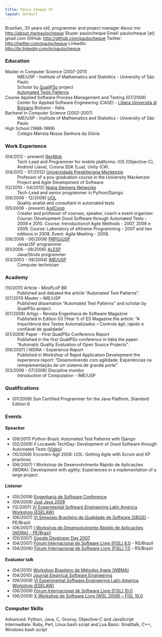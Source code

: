 ```yaml
---
title: Paulo Cheque CV
layout: default
---
```


Brazilian, 30 years old, programmer and project manager
About me: http://about.me/paulocheque
Skype: paulocheque
Email: paulocheque [at] gmail.com
GitHub: http://github.com/paulocheque
Twitter: http://twitter.com/paulocheque
LinkedIn: http://br.linkedin.com/in/paulocheque

<h3>
<a name="education" class="anchor" href="#education"><span class="octicon octicon-link"></span></a>Education</h3>

<dl>
  <dt>Master in Computer Science (2007-2011)</dt>
    <dd>
      IME/USP - Institute of Mathematics and Statistics - University of São Paulo<br/>
      Scholar by <a href="http://www.qualipso.org">QualiPSo</a> project<br/>
      <a href="http://www.teses.usp.br/teses/disponiveis/45/45134/tde-02042012-120707/pt-br.php">Automated Tests Patterns</a>
    </dd>

  <dt>Course Applied Software Process Management and Testing (07/2009)</dt>
    <dd>
      Center for Applied Software Engineering (CASE) - <a href="http://www.case.unibz.it">Libera Università di Bolzano</a>
      Bolzano - Itália
    </dd>

  <dt>Bacharel in Computer Science (2002-2007)</dt>
    <dd>
      IME/USP - Institute of Mathematics and Statistics - University of São Paulo
    </dd>

  <dt>High School (1988-1999)</dt>
    <dd>
      Colégio Marista Nossa Senhora da Glória
    </dd>
</dl>


<h3>
<a name="work-experience" class="anchor" href="#work-experience"><span class="octicon octicon-link"></span></a>Work Experience</h3>

<dl>
  <dt>(04/2012 - present) <a href="http://sdk.revmob.com">RevMob</a></dt>
    <dd>
      Tech-Lead and Programmer for mobile platforms: iOS (Objective-C), Android (Java), Corona SDK (Lua), Unity (C#).
    </dd>

  <dt>(04/2012 - 07/2012) <a href="http://www.mackenzie.br">Universidade Presbiteriana Mackenzie</a></dt>
    <dd>
      Professor of a pos-graduation course in the University Mackenzie: Project and Agile Development of Software
    </dd>

  <dt>(12/2010 - 04/2012) <a href="http://www.nokiasiemensnetworks.com">Nokia Siemens Networks</a></dt>
    <dd>
      Tech-Lead and senior programmer in Python/Django.
    </dd>

  <dt>(06/2008 - 12/2008) <a href="http://www.uol.com.br">UOL</a></dt>
    <dd>
      Quality analist and consultant in automated tests
    </dd>

  <dt>(05/2006 - present) <a href="http://ccsl.ime.usp.br/agilcoop">AgilCoop</a></dt>
    <dd>
      Creator and professor of courses, speaker, coach e event organizer.
      Course: Development Good Software through Automated Tests - 2009 e 2010.
      Course: Introductionof Agile Methods - 2007, 2008 e 2009.
      Course: Laboratory of eXtreme Programming - 2007 and two editions in 2008.
      Event: Agile Meeting - 2008.
    </dd>

  <dt>(08/2006 - 06/2008) <a href="https://sistemas.usp.br/janus">PRPG/USP</a></dt>
    <dd>
      Java/JSF programmer
    </dd>

  <dt>(01/2006 - 08/2006) <a href="http://www.al.sp.gov.br">ALESP</a></dt>
    <dd>
      Java/Struts programmer
    </dd>

  <dt>(03/2003 - 09/2004) <a href="http://www.ime.usp.br">IME/USP</a></dt>
    <dd>
      Computer technician
    </dd>
</dl>


<h3>
<a name="academy" class="anchor" href="#academy"><span class="octicon octicon-link"></span></a>Academy</h3>

<dl>
  <dt>(10/2011) Article - MiniPLoP BR</dt>
    <dd>
      Published and debated the article “Automated Test Patterns”.
    </dd>

  <dt>(07/2011) Master – IME/USP</dt>
    <dd>
      Published dissertation “Automated Test Patterns” and scholar by QualiPSo project.
    </dd>

  <dt>(07/2008) Artigo - Revista Engenharia de Software Magazine</dt>
    <dd>
      Published in Edition 03 (Year 1) of ES Magazine the article: “A Importância dos Testes Automatizados – Controle ágil, rápido e confiável de qualidade”.
    </dd>

  <dt>(01/2008) Paper - First QualiPSo Conference Report</dt>
    <dd>
      Published in the first QualiPSo conference in Itália the paper: “Automatic Quality Evaluation of Open Source Projects”.
    </dd>

  <dt>(06/2007) I WDRA – Experience Report</dt>
    <dd>
      Published in Workshop of Rapid Application Development the experience report: “Desenvolvendo com agilidade: Experiências na reimplementação de um sistema de grande porte”.
    </dd>

  <dt>(03/2006 - 07/2006) Discipline monitor</dt>
    <dd>
      Introduction of Computation - IME/USP
    </dd>
</dl>


<h3>
<a name="qualifications" class="anchor" href="#qualifications"><span class="octicon octicon-link"></span></a>Qualifications</h3>

<ul>
  <li>(01/2009) Sun Certified Programmer for the Java Platform, Standard Edition 6</li>
</ul>


<h3>
<a name="events" class="anchor" href="#events"><span class="octicon octicon-link"></span></a>Events</h3>

<h4>Speacker</h4>

<ul>
  <li>(09/2011) Python Brasil: Automated Test Patterns with Django</li>
  <li>(02/2009) II Locaweb TechDay: Development of Good Software through Automated Tests (<a href="http://vimeo.com/3621829">Video</a>)</li>
  <li>(10/2008) Encontro Ágil 2008: UOL: Getting Agile with Scrum and XP practices</li>
  <li>(06/2007) I Workshop de Desenvolvimento Rápido de Aplicações (WDRA): Development with agility: Experiences in a implementation of a large project</li>
</ul>

<h4>Listener</h4>

<ul>
  <li>(05/2009) <a href="http://www.devmedia.com.br/es_conference">Engenharia de Software Conference</a></li>
  <li>(09/2008) <a href="http://www.sucesusp.org.br">Just Java 2008</a></li>
  <li>(12/2007) <a href="http://web.unifacs.br/eselaw">IV Experimental Software Engineering Latin America Workshop (ESELAW)</a></li>
  <li>(06/2007) <a href="http://www.proqualiti.org.br/sbqs2007">VI Simpósio Brasileiro de Qualidade de Software (SBQS)</a> - PE/Brazil</li>
  <li>(06/2007) <a href="http://www.proqualiti.org.br/sbqs2007">I Workshop de Desenvolvimento Rápido de Aplicações (WDRA) - PE/Brazil</a></li>
  <li>(05/2007) <a href="http://code.google.com/events/developerday/2007">Google Developer Day 2007</a></li>
  <li>(04/2007) <a href="http://www.fisl.org.br">Fórum Internacional de Software Livre (FISL) 8.0</a> - RS/Brazil</li>
  <li>(04/2006) <a href="http://www.fisl.org.br">Fórum Internacional de Software Livre (FISL) 7.0</a> - RS/Brazil</li>
</ul>

<h4>Evaluator talk</h4>

<ul>
  <li>(04/2010) <a href="http://www.agilebrazil.com">Workshop Brasileiro de Métodos Ágeis (WBMA)</a></li>
  <li>(04/2010) <a href="http://www.csc2.ncsu.edu/conferences/esem">Journal Empirical Software Engineering</a></li>
  <li>(09/2009) <a href="http://www2.dc.ufscar.br/~eselaw09">VI Experimental Software Engineering Latin America Workshop (ESELAW)</a></li>
  <li>(06/2009) <a href="http://www.fisl.org.br">Fórum Internacional de Software Livre (FISL) 10.0</a></li>
  <li>(06/2009) <a href="http://www.fisl.org.br/10/www/wsl2009">X Workshop de Software Livre (WSL 2009) – FISL 10.0</a></li>
</ul>



<h3>
<a name="computer-skills" class="anchor" href="#computer-skills"><span class="octicon octicon-link"></span></a>Computer Skills</h3>

<dl>
  <dt></dt>
    <dd>
    </dd>

  <dt></dt>
    <dd>
    </dd>

  <dt></dt>
    <dd>
    </dd>

  <dt></dt>
    <dd>
    </dd>

  <dt></dt>
    <dd>
    </dd>
</dl>

Advanced: Python, Java, C, Groovy, Objective-C and JavaScript
Intermediate: Ruby, Perl, Linux bash script and Lua
Basic: Smalltalk, C++, Windows bash script


